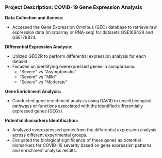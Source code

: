 ### Project Description: COVID-19 Gene Expression Analysis

**Data Collection and Access:**
- Accessed the Gene Expression Omnibus (GEO) database to retrieve raw expression data (microarray or RNA-seq) for datasets GSE166424 and GSE178824.

**Differential Expression Analysis:**
- Utilized GEO2R to perform differential expression analysis for each dataset.
- Focused on identifying overexpressed genes in comparisons:
  - "Severe" vs "Asymptomatic"
  - "Severe" vs "Mild"
  - "Severe" vs "Moderate"

**Gene Enrichment Analysis:**
- Conducted gene enrichment analysis using DAVID to unveil biological pathways or functions associated with the identified differentially expressed genes (DEGs).

**Potential Biomarkers Identification:**
- Analyzed overexpressed genes from the differential expression analysis across different experimental groups.
- Evaluated the biological significance of these genes as potential biomarkers for COVID-19 severity based on gene expression patterns and enrichment analysis results.
